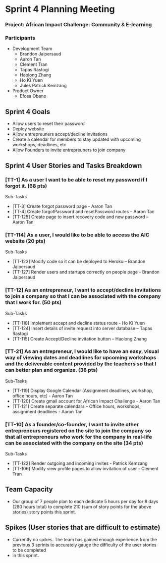 # Sprint 4 Planning Meeting
### Project: African Impact Challenge: Community & E-learning


### Participants
  - Development Team
    - Brandon Jaipersaud
    - Aaron Tan
    - Clement Tran
    - Tapas Rastogi
    - Haolong Zhang
    - Ho Ki Yuen
    - Jules Patrick Kemzang
  - Product Owner
    - Efosa Obano

## Sprint 4 Goals
- Allow users to reset their password
- Deploy website
- Allow entrepreuners accept/decline invitations 
- Create a calendar for members to stay updated with upcoming workshops, deadlines, etc
- Allow Founders to invite entrepreuners to join company

## Sprint 4 User Stories and Tasks Breakdown


### [TT-1] As a user I want to be able to reset my password if I forgot it. (68 pts)
Sub-Tasks
* [TT-3] Create forgot password page - Aaron Tan
* [TT-4] Create forgotPassword and resetPassword routes – Aaron Tan
* [TT-125] Create page to insert recovery code and new password – Aaron Tan

### [TT-114] As a user, I would like to be able to access the AIC website (20 pts)
Sub-Tasks
* [TT-123] Modify code so it can be deployed to Heroku – Brandon Jaipersaud
* [TT-127] Render users and startups correctly on people page - Brandon Jaipersaud

### [TT-12] As an entrepreneur, I want to accept/decline invitations to join a company so that I can be associated with the company that I work for. (50 pts)
Sub-Tasks
* [TT-118] Implement accept and decline status route - Ho Ki Yuen
* [TT-124] Insert details of invite request into server database – Tapas Rastogi
* [TT-115] Create Accept/Decline invitation button – Haolong Zhang

### [TT-21] As an entrepreneur, I would like to have an easy, visual way of viewing dates and deadlines for upcoming workshops and the deliverable content provided by the teachers so that I can better plan and organize. (38 pts)
Sub-Tasks
* [TT-119] Display Google Calendar (Assignment deadlines, workshop, office hours, etc) - Aaron Tan
* [TT-120] Create gmail account for African Impact Challenge - Aaron Tan
* [TT-121] Create separate calendars – Office hours, workshops, assignment deadlines - Aaron Tan

### [TT-10] As a founder/co-founder, I want to invite other entrepreneurs registered on the site to join the company so that all entrepreneurs who work for the company in real-life can be associated with the company on the site (34 pts)
Sub-Tasks
* [TT-122] Render outgoing and incoming invites - Patrick Kemzang
* [TT-106] Modify view profile pages to allow invitation of user - Clement Tran

## Team Capacity
* Our group of 7 people plan to each dedicate 5 hours per day for 8 days (280 hours total) to complete 210 (sum of story points for the above stories) story points this sprint. 

## Spikes (User stories that are difficult to estimate)
* Currently no spikes. The team has gained enough experience from the previous 3 sprints to accurately gauge the difficulty of the user stories to be completed 
* in this sprint.
